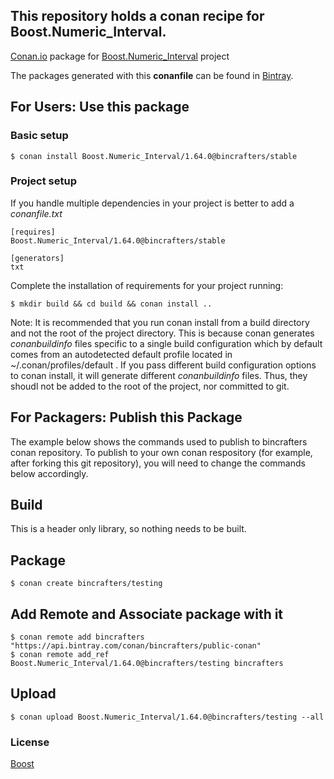## This repository holds a conan recipe for Boost.Numeric_Interval.

[Conan.io](https://conan.io) package for [Boost.Numeric_Interval](https://github.com/Boostorg/Numeric_Interval) project

The packages generated with this **conanfile** can be found in [Bintray](https://bintray.com/bincrafters/conan-public/Boost.Numeric_Interval%3Abincrafters).

## For Users: Use this package

### Basic setup

    $ conan install Boost.Numeric_Interval/1.64.0@bincrafters/stable

### Project setup

If you handle multiple dependencies in your project is better to add a *conanfile.txt*

    [requires]
    Boost.Numeric_Interval/1.64.0@bincrafters/stable

    [generators]
    txt

Complete the installation of requirements for your project running:</small></span>

    $ mkdir build && cd build && conan install ..
	
Note: It is recommended that you run conan install from a build directory and not the root of the project directory.  This is because conan generates *conanbuildinfo* files specific to a single build configuration which by default comes from an autodetected default profile located in ~/.conan/profiles/default .  If you pass different build configuration options to conan install, it will generate different *conanbuildinfo* files.  Thus, they shoudl not be added to the root of the project, nor committed to git. 

## For Packagers: Publish this Package

The example below shows the commands used to publish to bincrafters conan repository. To publish to your own conan respository (for example, after forking this git repository), you will need to change the commands below accordingly. 

## Build  

This is a header only library, so nothing needs to be built.

## Package 

    $ conan create bincrafters/testing
	
## Add Remote and Associate package with it

	$ conan remote add bincrafters "https://api.bintray.com/conan/bincrafters/public-conan"
	$ conan remote add_ref Boost.Numeric_Interval/1.64.0@bincrafters/testing bincrafters

## Upload

    $ conan upload Boost.Numeric_Interval/1.64.0@bincrafters/testing --all

### License
[Boost](LICENSE)
